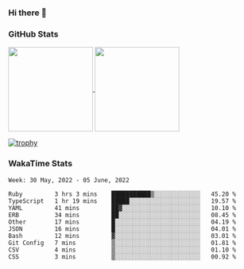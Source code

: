 ### Hi there 👋

### GitHub Stats

<a href="https://github.com/anuraghazra/github-readme-stats">
  <img align="center" height="170px" src="https://github-readme-stats.vercel.app/api/top-langs/?username=tksfjt1024&layout=compact&count_private=true&show_icons=true&show_icons=true&theme=graywhite" />
</a>
<a href="https://github.com/anuraghazra/github-readme-stats">
  <img align="center" height="170px" src="https://github-readme-stats.vercel.app/api?username=tksfjt1024&count_private=true&show_icons=true&show_icons=true&theme=graywhite" />
</a>

[![trophy](https://github-profile-trophy.vercel.app/?username=tksfjt1024)](https://github.com/ryo-ma/github-profile-trophy)

### WakaTime Stats

<!--START_SECTION:waka-->
```text
Week: 30 May, 2022 - 05 June, 2022

Ruby         3 hrs 3 mins    ███████████▒░░░░░░░░░░░░░   45.20 % 
TypeScript   1 hr 19 mins    █████░░░░░░░░░░░░░░░░░░░░   19.57 % 
YAML         41 mins         ██▓░░░░░░░░░░░░░░░░░░░░░░   10.10 % 
ERB          34 mins         ██░░░░░░░░░░░░░░░░░░░░░░░   08.45 % 
Other        17 mins         █░░░░░░░░░░░░░░░░░░░░░░░░   04.19 % 
JSON         16 mins         █░░░░░░░░░░░░░░░░░░░░░░░░   04.01 % 
Bash         12 mins         ▓░░░░░░░░░░░░░░░░░░░░░░░░   03.01 % 
Git Config   7 mins          ▒░░░░░░░░░░░░░░░░░░░░░░░░   01.81 % 
CSV          4 mins          ▒░░░░░░░░░░░░░░░░░░░░░░░░   01.10 % 
CSS          3 mins          ▒░░░░░░░░░░░░░░░░░░░░░░░░   00.92 % 
```
<!--END_SECTION:waka-->
